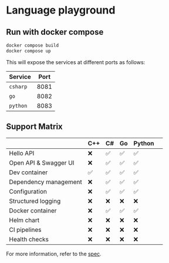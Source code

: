 # Language playground



## Run with docker compose

```sh
docker compose build
docker compose up
```

This will expose the services at different ports as follows:

Service  | Port
---------|-------
`csharp` | 8081
`go`     | 8082
`python` | 8083

## Support Matrix

|                       | C++ | C# | Go | Python |   |
|-----------------------|-----|----|----|--------|---|
| Hello API             | ❌ | ✅ | ✅ | ✅   |   |
| Open API & Swagger UI | ❌ | ✅ | ✅ | ✅   |   |
| Dev container         | ✅ | ✅ | ✅ | ✅   |   |
| Dependency management | ❌ | ✅ | ✅ | ✅   |   |
| Configuration         | ❌ | ✅ | ✅ | ✅   |   |
| Structured logging    | ❌ | ❌ | ❌ | ❌   |   |
| Docker container      | ❌ | ✅ | ✅ | ✅   |   |
| Helm chart            | ❌ | ❌ | ❌ | ❌   |   |
| CI pipelines          | ❌ | ❌ | ❌ | ❌   |   |
| Health checks         | ❌ | ❌ | ❌ | ❌   |   |

For more information, refer to the [spec](./spec.md).


